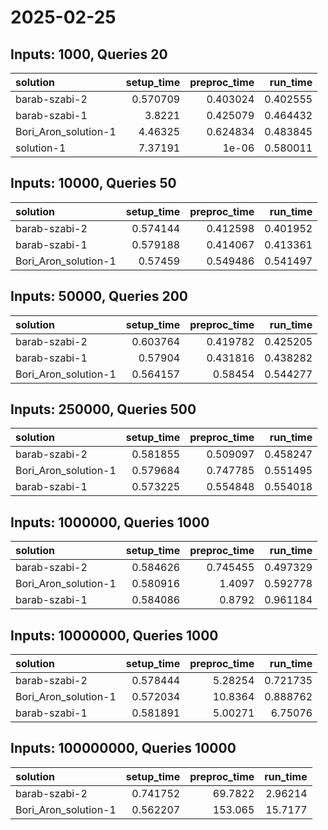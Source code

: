 # 2025-02-25

## Inputs: 1000, Queries 20

| solution             |   setup_time |   preproc_time |   run_time |
|:---------------------|-------------:|---------------:|-----------:|
| barab-szabi-2        |     0.570709 |       0.403024 |   0.402555 |
| barab-szabi-1        |     3.8221   |       0.425079 |   0.464432 |
| Bori_Aron_solution-1 |     4.46325  |       0.624834 |   0.483845 |
| solution-1           |     7.37191  |       1e-06    |   0.580011 |

## Inputs: 10000, Queries 50

| solution             |   setup_time |   preproc_time |   run_time |
|:---------------------|-------------:|---------------:|-----------:|
| barab-szabi-2        |     0.574144 |       0.412598 |   0.401952 |
| barab-szabi-1        |     0.579188 |       0.414067 |   0.413361 |
| Bori_Aron_solution-1 |     0.57459  |       0.549486 |   0.541497 |

## Inputs: 50000, Queries 200

| solution             |   setup_time |   preproc_time |   run_time |
|:---------------------|-------------:|---------------:|-----------:|
| barab-szabi-2        |     0.603764 |       0.419782 |   0.425205 |
| barab-szabi-1        |     0.57904  |       0.431816 |   0.438282 |
| Bori_Aron_solution-1 |     0.564157 |       0.58454  |   0.544277 |

## Inputs: 250000, Queries 500

| solution             |   setup_time |   preproc_time |   run_time |
|:---------------------|-------------:|---------------:|-----------:|
| barab-szabi-2        |     0.581855 |       0.509097 |   0.458247 |
| Bori_Aron_solution-1 |     0.579684 |       0.747785 |   0.551495 |
| barab-szabi-1        |     0.573225 |       0.554848 |   0.554018 |

## Inputs: 1000000, Queries 1000

| solution             |   setup_time |   preproc_time |   run_time |
|:---------------------|-------------:|---------------:|-----------:|
| barab-szabi-2        |     0.584626 |       0.745455 |   0.497329 |
| Bori_Aron_solution-1 |     0.580916 |       1.4097   |   0.592778 |
| barab-szabi-1        |     0.584086 |       0.8792   |   0.961184 |

## Inputs: 10000000, Queries 1000

| solution             |   setup_time |   preproc_time |   run_time |
|:---------------------|-------------:|---------------:|-----------:|
| barab-szabi-2        |     0.578444 |        5.28254 |   0.721735 |
| Bori_Aron_solution-1 |     0.572034 |       10.8364  |   0.888762 |
| barab-szabi-1        |     0.581891 |        5.00271 |   6.75076  |

## Inputs: 100000000, Queries 10000

| solution             |   setup_time |   preproc_time |   run_time |
|:---------------------|-------------:|---------------:|-----------:|
| barab-szabi-2        |     0.741752 |        69.7822 |    2.96214 |
| Bori_Aron_solution-1 |     0.562207 |       153.065  |   15.7177  |